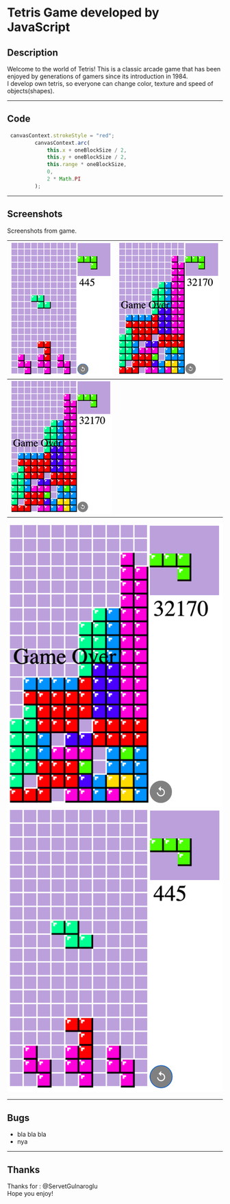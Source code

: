 # Tetris Game developed by JavaScript

## Description

Welcome to the world of Tetris! This is a classic arcade game that has been enjoyed by generations of gamers since its introduction in 1984. <br />
I develop own tetris, so everyone can change color, texture and speed of objects(shapes).

---

## Code

```javascript
 canvasContext.strokeStyle = "red";
         canvasContext.arc(
             this.x + oneBlockSize / 2,
             this.y + oneBlockSize / 2,
             this.range * oneBlockSize,
             0,
             2 * Math.PI
         );
```

---

## Screenshots

Screenshots from game. <br />

| ![](2.png)        | ![](1.png) |
| --------------------------------------- | --------------------------------------- |
| ![](1.png) |                                         |

![Screenshot](1.png)
![Screenshot](2.png)

---

## Bugs

- bla bla bla
- nya 

---

## Thanks

Thanks for : @ServetGulnaroglu <br />
Hope you enjoy!
